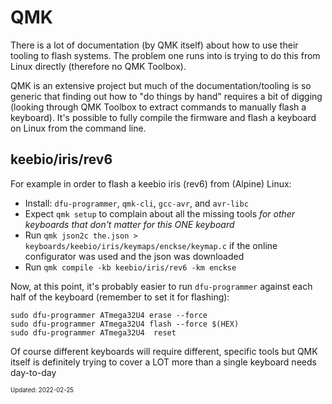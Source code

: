 QMK
===

There is a lot of documentation (by QMK itself) about how to use their tooling to flash systems. The problem one runs into is trying to
do this from Linux directly (therefore no QMK Toolbox).

QMK is an extensive project but much of the documentation/tooling is so generic that finding out how to "do things by hand" requires a bit of digging
(looking through QMK Toolbox to extract commands to manually flash a keyboard). It's possible to fully compile the firmware and flash a keyboard
on Linux from the command line.

## keebio/iris/rev6

For example in order to flash a keebio iris (rev6) from (Alpine) Linux:

- Install: `dfu-programmer`, `qmk-cli`, `gcc-avr`, and `avr-libc`
- Expect `qmk setup` to complain about all the missing tools _for other keyboards that don't matter for this ONE keyboard_
- Run `qmk json2c the.json > keyboards/keebio/iris/keymaps/enckse/keymap.c` if the online configurator was used and the json was downloaded
- Run `qmk compile -kb keebio/iris/rev6 -km enckse`

Now, at this point, it's probably easier to run `dfu-programmer` against each half of the keyboard (remember to set it for flashing):

```
sudo dfu-programmer ATmega32U4 erase --force
sudo dfu-programmer ATmega32U4 flash --force $(HEX)
sudo dfu-programmer ATmega32U4  reset 
```

Of course different keyboards will require different, specific tools but QMK itself is definitely trying to cover a LOT more than
a single keyboard needs day-to-day

<sub><sup>Updated: 2022-02-25</sup></sub>
